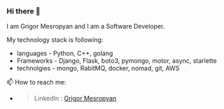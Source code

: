 ### Hi there 👋

I am Grigor Mesropyan and I am a Software Developer.

My technology  stack is following:
 - languages - Python, C++, golang
 - Frameworks - Django, Flask, boto3, pymongo, motor, async, starlette
 - technolgies - mongo, RabitMQ, docker, nomad, git, AWS

 📫 How to reach me:
- > LinkedIn : [Grigor Mesropyan](https://www.linkedin.com/in/mgrgm/)

<!--
**MesropyanGrigor/MesropyanGrigor** is a ✨ _special_ ✨ repository because its `README.md` (this file) appears on your GitHub profile.

Here are some ideas to get you started:

- 🔭 I’m currently working on ...
- 🌱 I’m currently learning ...
- 👯 I’m looking to collaborate on ...
- 🤔 I’m looking for help with ...
- 💬 Ask me about ...
- 📫 How to reach me: ...
- 😄 Pronouns: ...
- ⚡ Fun fact: ...
-->
